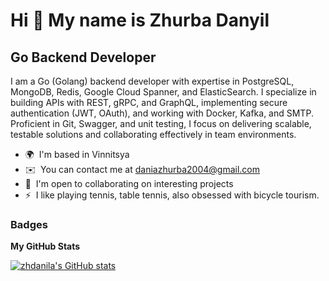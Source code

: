 Hi 👋 My name is Zhurba Danyil
==============================

Go Backend Developer
--------------------


I am a Go (Golang) backend developer with expertise in PostgreSQL, MongoDB, Redis, Google Cloud Spanner, and ElasticSearch. I specialize in building APIs with REST, gRPC, and GraphQL, implementing secure authentication (JWT, OAuth), and working with Docker, Kafka, and SMTP. Proficient in Git, Swagger, and unit testing, I focus on delivering scalable, testable solutions and collaborating effectively in team environments.

* 🌍  I'm based in Vinnitsya
* ✉️  You can contact me at [daniazhurba2004@gmail.com](mailto:daniazhurba2004@gmail.com)
* 🤝  I'm open to collaborating on interesting projects
* ⚡  I like playing tennis, table tennis, also obsessed with bicycle tourism.

### Badges

<b>My GitHub Stats</b>

<a href="http://www.github.com/zhdanila"><img src="https://github-readme-stats.vercel.app/api?username=zhdanila&show_icons=true&hide=&count_private=true&title_color=ffffff&text_color=ffffff&icon_color=ffffff&bg_color=312e81&hide_border=true&show_icons=true" alt="zhdanila's GitHub stats" /></a>
